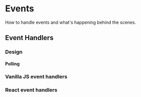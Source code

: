 # Events
How to handle events and what's happening behind the scenes. 

## Event Handlers
### Design
#### Polling
#### 


### Vanilla JS event handlers

### React event handlers
